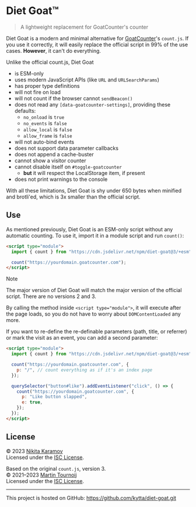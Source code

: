 # Diet Goat™

> A lightweight replacement for GoatCounter's counter

Diet Goat is a modern and minimal alternative for [GoatCounter]'s `count.js`. If you use it correctly, it will easily replace the official script in 99% of the use cases. **However**, it can't do everything.

Unlike the official count.js, Diet Goat

- is ESM-only
- uses modern JavaScript APIs (like `URL` and `URLSearchParams`)
- has proper type definitions
- will not fire on load
- will not count if the browser cannot `sendBeacon()`
- does not read any `[data-goatcounter-settings]`, providing these defaults:
  - `no_onload` is `true`
  - `no_events` is `false`
  - `allow_local` is `false`
  - `allow_frame` is `false`
- will not auto-bind events
- does not support data parameter callbacks
- does not append a cache-buster
- cannot show a visitor counter
- cannot disable itself on `#toggle-goatcounter`
  - **but** it will respect the LocalStorage item, if present
- does not print warnings to the console

With all these limitations, Diet Goat is shy under 650 bytes when minified and brotli'ed, which is 3x smaller than the official script.

## Use

As mentioned previously, Diet Goat is an ESM-only script without any automatic counting. To use it, import it in a module script and run `count()`:

```html
<script type="module">
  import { count } from "https://cdn.jsdelivr.net/npm/diet-goat@3/+esm";

  count("https://yourdomain.goatcounter.com");
</script>
```

> [!NOTE]
> The major version of Diet Goat will match the major version of the official script. There are no versions 2 and 3.

By calling the method inside `<script type="module">`, it will execute after the page loads, so you do not have to worry about `DOMContentLoaded` any more.

If you want to re-define the re-definable parameters (path, title, or referrer) or mark the visit as an event, you can add a second parameter:

```html
<script type="module">
  import { count } from "https://cdn.jsdelivr.net/npm/diet-goat@3/+esm";

  count("https://yourdomain.goatcounter.com", {
    p: "/", // count everything as if it's an index page
  });

  querySelector("button#like").addEventListener("click", () => {
    count("https://yourdomain.goatcounter.com", {
      p: "Like button slapped",
      e: true,
    });
  });
</script>
```

## License

© 2023 [Nikita Karamov]\
Licensed under the [ISC License].

Based on the original `count.js`, version 3.\
© 2021–2023 [Martin Tournoij]\
Licensed under the [ISC License].

---

This project is hosted on GitHub: <https://github.com/kytta/diet-goat.git>

[goatcounter]: https://www.goatcounter.com/
[isc license]: https://spdx.org/licenses/ISC.html
[martin tournoij]: https://www.arp242.net/
[nikita karamov]: https://www.kytta.dev/
